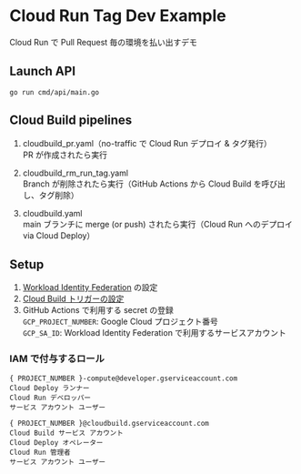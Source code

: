 # Cloud Run Tag Dev Example
Cloud Run で Pull Request 毎の環境を払い出すデモ

## Launch API
```
go run cmd/api/main.go
```

## Cloud Build pipelines
1. cloudbuild_pr.yaml（no-traffic で Cloud Run デプロイ & タグ発行）  
PR が作成されたら実行

2. cloudbuild_rm_run_tag.yaml  
Branch が削除されたら実行（GitHub Actions から Cloud Build を呼び出し、タグ削除）

3. cloudbuild.yaml  
main ブランチに merge (or push) されたら実行（Cloud Run へのデプロイ via Cloud Deploy）

## Setup

1. [Workload Identity Federation](https://github.com/google-github-actions/auth) の設定  
2. [Cloud Build トリガーの設定](#cloud-build-pipelines)  
3. GitHub Actions で利用する secret の登録  
`GCP_PROJECT_NUMBER`:  Google Cloud プロジェクト番号  
`GCP_SA_ID`: Workload Identity Federation で利用するサービスアカウント

### IAM で付与するロール
```
{ PROJECT_NUMBER }-compute@developer.gserviceaccount.com
Cloud Deploy ランナー
Cloud Run デベロッパー
サービス アカウント ユーザー

{ PROJECT_NUMBER }@cloudbuild.gserviceaccount.com
Cloud Build サービス アカウント
Cloud Deploy オペレーター
Cloud Run 管理者
サービス アカウント ユーザー
```
